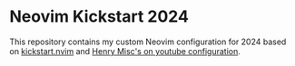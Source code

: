 # Neovim Kickstart 2024

This repository contains my custom Neovim configuration for 2024 based on [kickstart.nvim](https://github.com/nvim-lua/kickstart.nvim) and [Henry Misc's on youtube configuration](https://github.com/hendrikmi/neovim-kickstart-config/).
